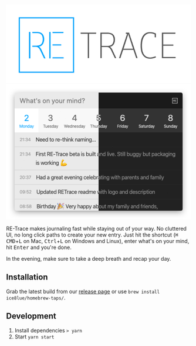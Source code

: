 <p align="center">
  <img src="assets/logo.png" /><br />
  <img src="assets/screenshot.png" />
</p>

RE-Trace makes journaling fast while staying out of your way. No cluttered UI, no long click paths to create your new entry. Just hit the shortcut (<kbd>⌘ CMD</kbd>+<kbd>L</kbd> on Mac, <kbd>Ctrl</kbd>+<kbd>L</kbd> on Windows and Linux), enter what's on your mind, hit <kbd>Enter</kbd> and you're done.

In the evening, make sure to take a deep breath and recap your day.

## Installation

Grab the latest build from our [release page](https://github.com/Staffbase/retrace/releases) or use `brew install ice8lue/homebrew-taps/`.

## Development

1. Install dependencies `> yarn`
2. Start `yarn start`
